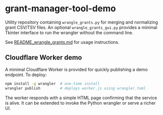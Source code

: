 # grant-manager-tool-demo

Utility repository containing `wrangle_grants.py` for merging and normalizing grant CSV/TSV files.
An optional `wrangle_grants_gui.py` provides a minimal Tkinter interface to run the wrangler without the command line.

See [README_wrangle_grants.md](README_wrangle_grants.md) for usage instructions.

## Cloudflare Worker demo

A minimal Cloudflare Worker is provided for quickly publishing a demo endpoint.
To deploy:

```bash
npm install -g wrangler  # one-time install
wrangler publish         # deploys worker.js using wrangler.toml
```

The worker responds with a simple HTML page confirming that the service is alive.
It can be extended to invoke the Python wrangler or serve a richer UI.

